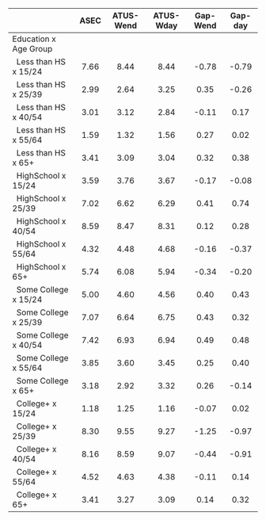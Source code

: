 
|                      |         ASEC |    ATUS-Wend |    ATUS-Wday |     Gap-Wend |      Gap-day |
| -------------------- | :----------: | :----------: | :----------: | :----------: | :----------: |
| Education x Age Group |              |              |              |              |              |
| &nbsp;&nbsp;Less than HS x 15/24 |         7.66 |         8.44 |         8.44 |        -0.78 |        -0.79 |
| &nbsp;&nbsp;Less than HS x 25/39 |         2.99 |         2.64 |         3.25 |         0.35 |        -0.26 |
| &nbsp;&nbsp;Less than HS x 40/54 |         3.01 |         3.12 |         2.84 |        -0.11 |         0.17 |
| &nbsp;&nbsp;Less than HS x 55/64 |         1.59 |         1.32 |         1.56 |         0.27 |         0.02 |
| &nbsp;&nbsp;Less than HS x 65+ |         3.41 |         3.09 |         3.04 |         0.32 |         0.38 |
| &nbsp;&nbsp;HighSchool x 15/24 |         3.59 |         3.76 |         3.67 |        -0.17 |        -0.08 |
| &nbsp;&nbsp;HighSchool x 25/39 |         7.02 |         6.62 |         6.29 |         0.41 |         0.74 |
| &nbsp;&nbsp;HighSchool x 40/54 |         8.59 |         8.47 |         8.31 |         0.12 |         0.28 |
| &nbsp;&nbsp;HighSchool x 55/64 |         4.32 |         4.48 |         4.68 |        -0.16 |        -0.37 |
| &nbsp;&nbsp;HighSchool x 65+ |         5.74 |         6.08 |         5.94 |        -0.34 |        -0.20 |
| &nbsp;&nbsp;Some College x 15/24 |         5.00 |         4.60 |         4.56 |         0.40 |         0.43 |
| &nbsp;&nbsp;Some College x 25/39 |         7.07 |         6.64 |         6.75 |         0.43 |         0.32 |
| &nbsp;&nbsp;Some College x 40/54 |         7.42 |         6.93 |         6.94 |         0.49 |         0.48 |
| &nbsp;&nbsp;Some College x 55/64 |         3.85 |         3.60 |         3.45 |         0.25 |         0.40 |
| &nbsp;&nbsp;Some College x 65+ |         3.18 |         2.92 |         3.32 |         0.26 |        -0.14 |
| &nbsp;&nbsp;College+ x 15/24 |         1.18 |         1.25 |         1.16 |        -0.07 |         0.02 |
| &nbsp;&nbsp;College+ x 25/39 |         8.30 |         9.55 |         9.27 |        -1.25 |        -0.97 |
| &nbsp;&nbsp;College+ x 40/54 |         8.16 |         8.59 |         9.07 |        -0.44 |        -0.91 |
| &nbsp;&nbsp;College+ x 55/64 |         4.52 |         4.63 |         4.38 |        -0.11 |         0.14 |
| &nbsp;&nbsp;College+ x 65+ |         3.41 |         3.27 |         3.09 |         0.14 |         0.32 |

